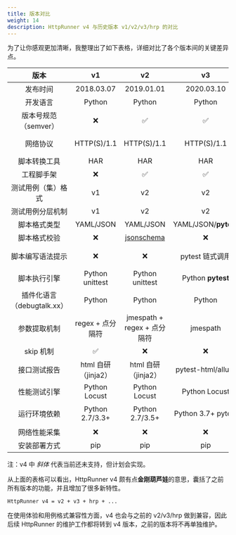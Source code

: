 ```yaml
---
title: 版本对比
weight: 14
description: HttpRunner v4 与历史版本 v1/v2/v3/hrp 的对比
---
```


为了让你感观更加清晰，我整理出了如下表格，详细对比了各个版本间的关键差异点。

| 版本 | v1 | v2 | v3 | HttpRunner+ | v4 |
| :--: | :--: | :--: | :--: | :--: | :--: |
| 发布时间 | 2018.03.07 | 2019.01.01 | 2020.03.10 | 2021.11.18 | 2022.05.01 |
| 开发语言 | Python | Python | Python | Golang | Golang + Python |
| 版本号规范（semver） | ❌ | ✅ | ✅ | ✅ | ✅ |
| 网络协议 | HTTP(S)/1.1 | HTTP(S)/1.1 | HTTP(S)/1.1 | HTTP(S)/1.1 | **多协议** HTTP(S)/HTTP2/WebSocket/_TCP/RPC_ |
| 脚本转换工具 | HAR | HAR | HAR |HAR | HAR/_Postman/Swagger/Curl_ |
| 工程脚⼿架 | ❌ | ✅ | ✅ | ✅ | ✅ |
| 测试⽤例（集）格式 | v1 | v2 | v2 | v2 | v2 |
| 测试⽤例分层机制 | v1 | v2 | v2 | v2 | v2 |
| 脚本格式类型 | YAML/JSON | YAML/JSON | YAML/JSON/**pytest** | YAML/JSON | YAML/JSON/**pytest**/**gotest** |
| 脚本格式校验 | ❌ | [jsonschema] | ❌ | ❌ | _TODO_ |
| 脚本编写语法提示 | ❌ | ❌ | pytest 链式调用 | gotest 链式调用 | gotest 链式调用 + pytest 链式调用 |
| 脚本执行引擎 | Python unittest | Python unittest | Python **pytest** | Go 自研 | Go 自研 + Python **pytest** |
| 插件化语言（debugtalk.xx） | Python | Python | Python | **多语言**（Go/Python） | **多语言**（Go/Python/_Java/etc._） |
| 参数提取机制 | regex + 点分隔符 | jmespath + regex + 点分隔符 | jmespath | jmespath + regex | jmespath + regex |
| skip 机制 | ✅ | ❌ | ❌ | ❌ | _TODO_ |
| 接口测试报告 | html 自研（jinja2） | html 自研（jinja2） | pytest-html/allure | html 自研（Go template） | html 自研（Go template） + _pytest-html/allure_ |
| 性能测试引擎 | Python Locust | Python Locust | Python Locust | Go Boomer | Go Boomer |
| 运行环境依赖 | Python 2.7/3.3+ | Python 2.7/3.5+ | Python 3.7+ pytest | 无需依赖 | Go 引擎无需依赖<br/>pytest 引擎依赖 Python 3.7+ |
| 网络性能采集 | ❌ | ❌ | ❌ | ❌ | ✅ |
| 安装部署方式 | pip | pip | pip | curl/wget | curl/wget |

注：v4 中 _斜体_ 代表当前还未支持，但计划会实现。

从上面的表格可以看出，HttpRunner v4 颇有点**金刚葫芦娃**的意思，囊括了之前所有版本的功能，并且增加了很多新特性。

```
HttpRunner v4 = v2 + v3 + hrp + ...
```

在使用体验和用例格式兼容性方面，v4 也会与之前的 v2/v3/hrp 做到兼容，因此后续 HttpRunner 的维护工作都将转到 v4 版本，之前的版本将不再单独维护。

[jsonschema]: https://github.com/python-jsonschema/jsonschema
